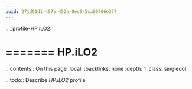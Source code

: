 ```yaml
---
uuid: 271d91d1-407b-452a-8ec9-5ca00706e377
---
```

.. _profile-HP.iLO2:

=======
HP.iLO2
=======

.. contents:: On this page
    :local:
    :backlinks: none
    :depth: 1
    :class: singlecol

.. todo::
    Describe *HP.iLO2* profile

